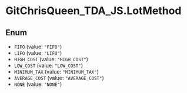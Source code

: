 # GitChrisQueen_TDA_JS.LotMethod

## Enum

* `FIFO` (value: `"FIFO"`)
* `LIFO` (value: `"LIFO"`)
* `HIGH_COST` (value: `"HIGH_COST"`)
* `LOW_COST` (value: `"LOW_COST"`)
* `MINIMUM_TAX` (value: `"MINIMUM_TAX"`)
* `AVERAGE_COST` (value: `"AVERAGE_COST"`)
* `NONE` (value: `"NONE"`)
